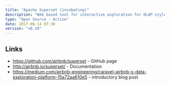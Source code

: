 ```yaml
---
title: "Apache Superset (incubating)"
description: "Web based tool for interactive exploration for OLAP style data, supporting interactive drag and drop querying, composable dashboards and a SQL workspace (SQL Lab).  Originally built to query Druid, but now supports a wide range of SQL (and NoSQL) databases, with a lightweight semantic layer allowing control of how data sources are displayed in the UI and which fields can be filtered and aggregated.  Users can create Slices (a visualisation of the results of an OLAP style query, with support for a range of visualisations including charts, heat maps, maps, pivot tables, and word clouds amongst others, the ability to configure the query using UI controls, and the ability to configure and customise the visualisation), with multiple slides then composable into a Dashboard (that also support interative filters that connect to multiple slices). Also supports a full SQL IDE (SQL Lab) that supports multiple tabs, a full query history, the ability to apply any data visualisation to results and to browse database metadata, and support for long-running queries using a backend query handler and results store.  Other features include query results caching, a plug-in and extensibility framework, the ability to brand and skin the web application, and a robust security model for controlling access to slices, dashboards and data, with support for a range of authentication methods including OpenID, LDAP and OAuth.  Originally developed by AirBnB in 2015 as Panoramix, before being renamed to Caravel and then to Superset.  Donated to the Apache Foundation in June 2017 and still incubating, with development now led by AirBnB and Hortonworks."
type: "Open Source - Active"
date: 2017-06-14 07:30
version: "v0.10"
---
```

## Links

* <https://github.com/airbnb/superset> - GitHub page
* <http://airbnb.io/superset/> - Documentation
* <https://medium.com/airbnb-engineering/caravel-airbnb-s-data-exploration-platform-15a72aa610e5> - introductory blog post